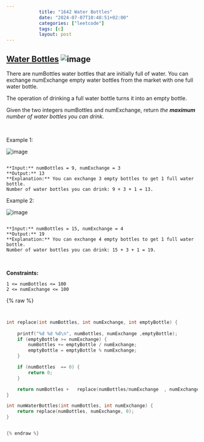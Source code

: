 ```yaml
---
            title: "1642 Water Bottles"
            date: "2024-07-07T10:48:51+02:00"
            categories: ["leetcode"]
            tags: [c]
            layout: post
---
```

            
## [Water Bottles](https://leetcode.com/problems/water-bottles) ![image](https://img.shields.io/badge/Difficulty-Easy-brightgreen)

There are numBottles water bottles that are initially full of water. You can exchange numExchange empty water bottles from the market with one full water bottle.

The operation of drinking a full water bottle turns it into an empty bottle.

Given the two integers numBottles and numExchange, return *the **maximum** number of water bottles you can drink*.

 

Example 1:

![image](https://assets.leetcode.com/uploads/2020/07/01/sample_1_1875.png)
```

**Input:** numBottles = 9, numExchange = 3
**Output:** 13
**Explanation:** You can exchange 3 empty bottles to get 1 full water bottle.
Number of water bottles you can drink: 9 + 3 + 1 = 13.

```

Example 2:

![image](https://assets.leetcode.com/uploads/2020/07/01/sample_2_1875.png)
```

**Input:** numBottles = 15, numExchange = 4
**Output:** 19
**Explanation:** You can exchange 4 empty bottles to get 1 full water bottle. 
Number of water bottles you can drink: 15 + 3 + 1 = 19.

```

 

**Constraints:**

	1 <= numBottles <= 100
	2 <= numExchange <= 100

{% raw %}


```c


int replace(int numBottles, int numExchange, int emptyBottle) {
    
    printf("%d %d %d\n", numBottles, numExchange ,emptyBottle);
    if (emptyBottle >= numExchange) {
        numBottles += emptyBottle / numExchange;
        emptyBottle = emptyBottle % numExchange;
    }

    if (numBottles  == 0) {
        return 0;
    }

    return numBottles +   replace(numBottles/numExchange  , numExchange, emptyBottle + (numBottles % numExchange) );
}

int numWaterBottles(int numBottles, int numExchange) {
    return replace(numBottles, numExchange, 0);
}


{% endraw %}
